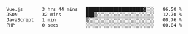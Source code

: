<!--START_SECTION:waka-->

```text
Vue.js       3 hrs 44 mins   █████████████████████▓░░░   86.50 %
JSON         32 mins         ███▒░░░░░░░░░░░░░░░░░░░░░   12.70 %
JavaScript   1 min           ▒░░░░░░░░░░░░░░░░░░░░░░░░   00.76 %
PHP          0 secs          ░░░░░░░░░░░░░░░░░░░░░░░░░   00.04 %
```

<!--END_SECTION:waka-->
